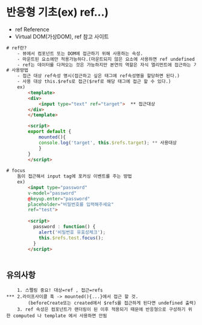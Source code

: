 # 반응형 기초(ex) ref...)
- <a src="https://v3.ko.vuejs.org/api/refs-api.html#ref">ref Reference </a><br>
- <a src="https://velog.io/@swhan9404/%ED%94%84%EB%A1%9C%EC%A0%9D%ED%8A%B8-%EB%8D%94-%EB%82%98%EC%95%84%EA%B0%80%EA%B8%B0-vue-%EA%B0%80%EC%83%81DOM-ref
">Virtual DOM(가상DOM), ref 참고 사이트 </a><br>
```html
# ref란? 
	- 뷰에서 컴포넌트 또는 DOM에 접근하기 위해 사용하는 속성.
	- 마운트된 요소에만 적용가능하다.(마운트되지 않은 요소에 사용하면 ref undefined 또는 속성이 없다는 에러를 만난다.)
	- ref는 데이터를 다져오는 것은 가능하지만 본연의 역할은 자식 엘리먼트에 접근하는 기능이다!
# 사용방법
	- 접근 대상 ref속성 명시(접근하고 싶은 태그에 ref속성명을 할당하면 된다.)
	- 사용 대상 this.$refs로 접근($ref로 해당 태그에 접근 할 수 있다.)
	ex) 
		<template>
		<div>
			<input type="text" ref="target">  ** 접근대상
		</div>
		</template>

		<script>
		export default {
			mounted(){
			console.log('target', this.$refs.target); ** 사용대상
			}
		}
		</script>
		
# focus
	돔이 접근해서 input tag에 포커싱 이벤트를 주는 방법
	ex)
		<input type="password" 
        v-model="password" 
        @keyup.enter="password" 
        placeholder="비밀번호를 입력해주세요" 
        ref="test">
		
		<script>
		  password : function() { 
			alert('비밀번호 유효성체크'); 
			this.$refs.test.focus(); 
		  }
		</script> 
		
```
## 유의사항
```
	1. 스펠링 중요! 대상=ref , 접근=refs
*** 2.라이프사이클 훅 -> mounted(){...}에서 접근 할 것.
		(beforeCreate또는 created에서 $refs를 접근하게 된다면 undefined 출력)
	3. ref 속성은 컴포넌트가 랜더링이 된 이후 적용되기 때문에 반응형으로 구성하기 위한 computed 나 template 에서 사용하면 안됨 
```
